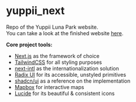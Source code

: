 # yuppii_next

Repo of the Yuppii Luna Park website.  
You can take a look at the finished website [here](https://yuppii.gr).

**Core project tools:**

- [Next.js](https://nextjs.org/) as the framework of choice
- [TailwindCSS](https://tailwindcss.com/) for all styling purposes
- [next-intl](https://next-intl-docs.vercel.app/) as the internationalization solution
- [Radix UI](https://www.radix-ui.com/primitives) for its accessible, unstyled primitives
- [shadcn/ui](https://ui.shadcn.com/) as a reference on the implementation
- [Mapbox](https://www.mapbox.com/) for interactive maps
- [Lucide](https://lucide.dev/) for its beautiful & consistent icons